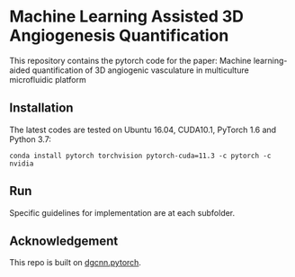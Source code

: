 # Machine Learning Assisted 3D Angiogenesis Quantification
This repository contains the pytorch code for the paper: Machine learning-aided quantification of 3D angiogenic vasculature in multiculture microfluidic platform

## Installation
The latest codes are tested on Ubuntu 16.04, CUDA10.1, PyTorch 1.6 and Python 3.7:
```shell
conda install pytorch torchvision pytorch-cuda=11.3 -c pytorch -c nvidia
```
## Run
Specific guidelines for implementation are at each subfolder. 

## Acknowledgement
This repo is built on [dgcnn.pytorch](https://github.com/antao97/dgcnn.pytorch).
